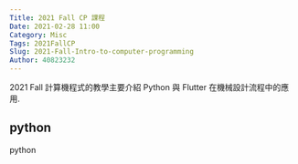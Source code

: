 ```yaml
---
Title: 2021 Fall CP 課程
Date: 2021-02-28 11:00
Category: Misc
Tags: 2021FallCP
Slug: 2021-Fall-Intro-to-computer-programming
Author: 40823232
---
```


2021 Fall 計算機程式的教學主要介紹 Python 與 Flutter 在機械設計流程中的應用.

<!-- PELICAN_END_SUMMARY -->

python
----
python

